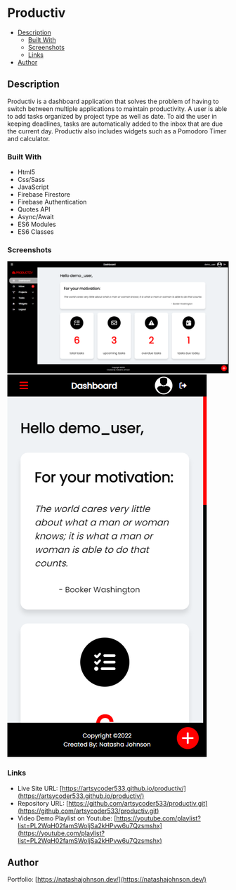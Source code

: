 # Productiv

- [Description](#description)
  - [Built With](#built-with)
  - [Screenshots](#screenshots)
  - [Links](#links)
- [Author](#author)

## Description

Productiv is a dashboard application that solves the problem of having to switch between multiple applications to maintain productivity. A user is able to add tasks organized by project type as well as date. To aid the user in keeping deadlines, tasks are automatically added to the inbox that are due the current day. Productiv also includes widgets such as a Pomodoro Timer and calculator.

### Built With
- Html5
- Css/Sass
- JavaScript
- Firebase Firestore
- Firebase Authentication
- Quotes API
- Async/Await
- ES6 Modules
- ES6 Classes

### Screenshots

![Desktop Screenshot](src/assets/productiv_desktop.png)
![Mobile Screenshot](src/assets/productiv_mobile.png)

### Links

- Live Site URL: [https://artsycoder533.github.io/productiv/](https://artsycoder533.github.io/productiv/)
- Repository URL: [https://github.com/artsycoder533/productiv.git](https://github.com/artsycoder533/productiv.git)
- Video Demo Playlist on Youtube: [https://youtube.com/playlist?list=PL2WqH02famSWoIjSa2kHPvw6u7Qzsmshx](https://youtube.com/playlist?list=PL2WqH02famSWoIjSa2kHPvw6u7Qzsmshx)

## Author
Portfolio: [https://natashajohnson.dev/](https://natashajohnson.dev/)




